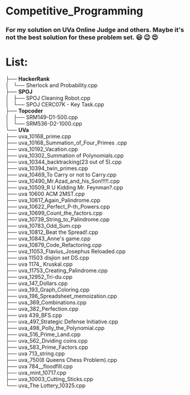 # Competitive_Programming

### For my solution on UVa Online Judge and others. Maybe it's not the best solution for these problem set. :smiley: :wink: :heart_eyes:

# List:
├── **HackerRank**<br>
│   └── Sherlock and Probability.cpp<br>
├── **SPOJ**<br>
│   ├── SPOJ Cleaning Robot.cpp<br>
│   └── SPOJ CERC07K - Key Task.cpp<br>
├── **Topcoder**<br/>
│   ├── SRM149-D1-500.cpp<br>
│   └── SRM536-D2-1000.cpp<br>
└── **UVa**<br>
    ├── uva_10168_prime.cpp<br>
    ├── uva_10168_Summation_of_Four_Primes .cpp<br>
    ├── uva_10192_Vacation.cpp<br>
    ├── uva_10302_Summation of Polynomials.cpp<br>
    ├── uva_10344_backtracking(23 out of 5).cpp<br>
    ├── uva_10394_twin_primes.cpp<br>
    ├── uva_10469_To Carry or not to Carry.cpp<br>
    ├── uva_10490_Mr.Azad_and_his_Son!!!!!.cpp<br>
    ├── uva_10509_R U Kidding Mr. Feynman?.cpp<br>
    ├── uva 10600 ACM 2MST.cpp<br>
    ├── uva_10617_Again_Palindrome.cpp<br>
    ├── uva_10622_Perfect_P-th_Powers.cpp<br>
    ├── uva_10699_Count_the_factors.cpp<br/>
    ├── uva_10739_String_to_Palindrome.cpp<br>
    ├── uva_10783_Odd_Sum.cpp<br>
    ├── uva_10812_Beat the Spread!.cpp<br>
    ├── uva_10843_Anne's game.cpp<br>
    ├── uva_10879_Code_Refactoring.cpp<br>
    ├── uva_11053_Flavius_Josephus Reloaded.cpp<br>
    ├── uva 11503 disjion set DS.cpp<br>
    ├── uva 1174_ Kruskal.cpp<br>
    ├── uva_11753_Creating_Palindrome.cpp<br>
    ├── uva_12952_Tri-du.cpp<br>
    ├── uva_147_Dollars.cpp<br>
    ├── uva_193_Graph_Coloring.cpp<br>
    ├── uva_196_Spreadsheet_memoization.cpp<br>
    ├── uva_369_Combinations.cpp<br>
    ├── uva_382_Perfection.cpp<br>
    ├── uva 439_BFS.cpp<br>
    ├── uva_497_Strategic Defense Initiative.cpp<br>
    ├── uva_498_Polly_the_Polynomial.cpp<br>
    ├── uva_516_Prime_Land.cpp<br>
    ├── uva_562_Dividing coins.cpp<br>
    ├── uva_583_Prime_Factors.cpp<br>
    ├── uva 713_string.cpp<br>
    ├── uva_750(8 Queens Chess Problem).cpp<br>
    ├── uva 784__floodfill.cpp<br>
    ├── uva_mint_10717.cpp<br>
    ├── uva_10003_Cutting_Sticks.cpp<br>
    └── uva_The Lottery_10325.cpp<br>
